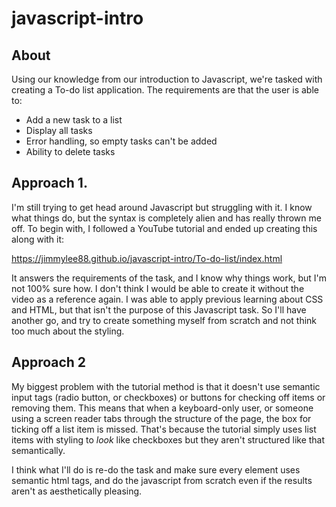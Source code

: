# javascript-intro

## About
Using our knowledge from our introduction to Javascript, we're tasked with creating a To-do list application.
The requirements are that the user is able to:
* Add a new task to a list
* Display all tasks
* Error handling, so empty tasks can't be added
* Ability to delete tasks

## Approach 1.
I'm still trying to get head around Javascript but struggling with it.
I know what things do, but the syntax is completely alien and has really thrown me off.
To begin with, I followed a YouTube tutorial and ended up creating this along with it:

https://jimmylee88.github.io/javascript-intro/To-do-list/index.html

It answers the requirements of the task, and I know why things work, but I'm not 100% sure how. I don't think I would be able to create it without the video as a reference again.
I was able to apply previous learning about CSS and HTML, but that isn't the purpose of this Javascript task.
So I'll have another go, and try to create something myself from scratch and not think too much about the styling.

## Approach 2
My biggest problem with the tutorial method is that it doesn't use semantic input tags (radio button, or checkboxes) or buttons for checking off items or removing them.
This means that when a keyboard-only user, or someone using a screen reader tabs through the structure of the page, the box for ticking off a list item is missed. That's because the tutorial simply uses list items with styling to *look* like checkboxes but they aren't structured like that semantically.

I think what I'll do is re-do the task and make sure every element uses semantic html tags, and do the javascript from scratch even if the results aren't as aesthetically pleasing.
